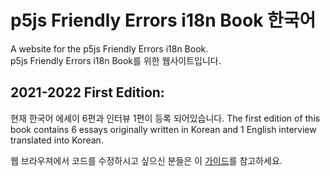 # p5js Friendly Errors i18n Book 한국어
A website for the p5js Friendly Errors i18n Book. <br>
p5js Friendly Errors i18n Book를 위한 웹사이트입니다.

## 2021-2022 First Edition:
현재 한국어 에세이 6편과 인터뷰 1편이 등록 되어있습니다. 
The first edition of this book contains 6 essays originally written in Korean and 1 English interview translated into Korean.

웹 브라우져에서 코드를 수정하시고 싶으신 분들은 이 [가이드](https://almichu.notion.site/p5js-531df58e52b947cd91adcae790d1bc96)를 참고하세요. 
